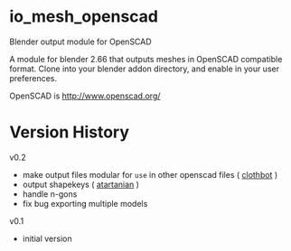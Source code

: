 io_mesh_openscad
================

Blender output module for OpenSCAD

A module for blender 2.66 that outputs meshes in OpenSCAD compatible format.
Clone into your blender addon directory, and enable in your user preferences.

OpenSCAD is http://www.openscad.org/

Version History
================
v0.2
 - make output files modular for `use` in other openscad files ( [clothbot](https://github.com/clothbot) )
 - output shapekeys ( [atartanian](https://github.com/atartanian) )
 - handle n-gons
 - fix bug exporting multiple models

v0.1
 - initial version
